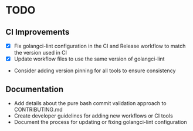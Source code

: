 # TODO

## CI Improvements

- [x] Fix golangci-lint configuration in the CI and Release workflow to match the version used in CI
- [x] Update workflow files to use the same version of golangci-lint
- Consider adding version pinning for all tools to ensure consistency

## Documentation

- Add details about the pure bash commit validation approach to CONTRIBUTING.md
- Create developer guidelines for adding new workflows or CI tools
- Document the process for updating or fixing golangci-lint configuration
